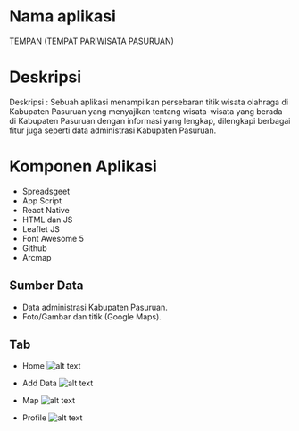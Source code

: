 # Nama aplikasi  
TEMPAN (TEMPAT PARIWISATA PASURUAN)

# Deskripsi
Deskripsi : Sebuah aplikasi menampilkan persebaran titik wisata olahraga di Kabupaten Pasuruan yang menyajikan tentang wisata-wisata yang berada di Kabupaten Pasuruan dengan informasi yang lengkap, dilengkapi berbagai fitur juga seperti data administrasi Kabupaten Pasuruan.

# Komponen Aplikasi
- Spreadsgeet
- App Script
- React Native
- HTML dan JS
- Leaflet JS
- Font Awesome 5
- Github
- Arcmap

## Sumber Data
- Data administrasi Kabupaten Pasuruan.
- Foto/Gambar dan titik (Google Maps).

## Tab
  - Home
      ![alt text](https://github.com/ampasgede/responsi/blob/main/data/Home.png?raw=true)

  - Add Data
      ![alt text](https://github.com/ampasgede/responsi/blob/main/data/adddata.png?raw=true)
    
  - Map
        ![alt text](https://github.com/ampasgede/responsi/blob/main/data/map.png?raw=true)
  - Profile
      ![alt text]( https://github.com/ampasgede/responsi/blob/main/data/profil.png?raw=true)

